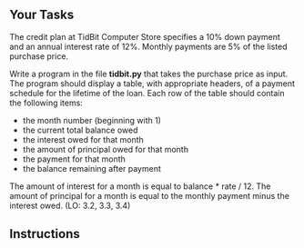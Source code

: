 ## Your Tasks

The credit plan at TidBit Computer Store specifies a 10% down payment and an annual interest rate of 12%. Monthly payments are 5% of the listed purchase price.

Write a program in the file **tidbit.py** that takes the purchase price as input. The program should display a table, with appropriate headers, of a payment schedule for the lifetime of the loan. Each row of the table should contain the following items:

- the month number (beginning with 1)
- the current total balance owed
- the interest owed for that month
- the amount of principal owed for that month
- the payment for that month
- the balance remaining after payment

The amount of interest for a month is equal to balance \* rate / 12. The amount of principal for a month is equal to the monthly payment minus the interest owed. (LO: 3.2, 3.3, 3.4)

## Instructions
